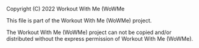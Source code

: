 Copyright (C) 2022 Workout With Me (WoWMe

This file is part of the Workout With Me (WoWMe) project.

The Workout With Me (WoWMe) project can not be copied and/or distributed without the express
permission of Workout With Me (WoWMe).